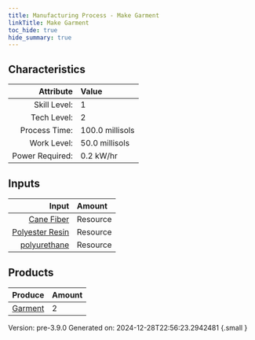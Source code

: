 ```yaml
---
title: Manufacturing Process - Make Garment
linkTitle: Make Garment
toc_hide: true
hide_summary: true
---
```



## Characteristics

| Attribute      | Value |
|--------:|:------|
|Skill Level:|1|
|Tech Level:|2|
|Process Time:|100.0 millisols|
|Work Level:|50.0 millisols|
|Power Required:|0.2 kW/hr|

## Inputs

| Input      | Amount |
|--------:|:------|
|[Cane Fiber](/docs/definitions/resource/cane-fiber)|Resource|0.2 kg|
|[Polyester Resin](/docs/definitions/resource/polyester-resin)|Resource|1.0 kg|
|[polyurethane](/docs/definitions/resource/polyurethane)|Resource|0.1 kg|

## Products


| Produce      | Amount |
|--------:|:------|
|[Garment](/docs/definitions/part/garment)|2|


Version: pre-3.9.0 Generated on: 2024-12-28T22:56:23.2942481
{.small }

